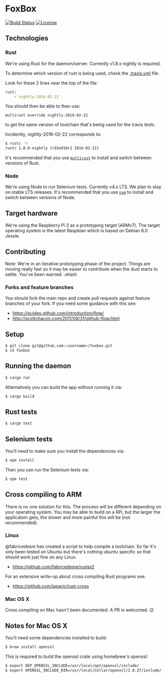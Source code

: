# FoxBox

[![Build Status](https://travis-ci.org/fxbox/foxbox.svg?branch=master)](https://travis-ci.org/fxbox/foxbox)
[![License](https://img.shields.io/badge/license-MPL2-blue.svg)](https://raw.githubusercontent.com/fxbox/foxbox/master/LICENSE)


## Technologies

### Rust

We're using Rust for the daemon/server. Currently v1.8.x nightly is required.

To determine which version of rust is being used, check the
[.travis.yml](https://github.com/fxbox/foxbox/blob/master/.travis.yml) file.

Look for these 2 lines near the top of the file:
```yaml
rust:
    - nightly-2016-02-22
```
You should then be able to then use:
```
multirust override nightly-2016-02-22
```
to get the same version of toolchain that's being used for the travis tests.

Incidently, nightly-2016-02-22 corresponds to:
```bash
$ rustc -V
rustc 1.8.0-nightly (c92e910c1 2016-02-21)
```

It's recommended that you use [`multirust`](https://github.com/brson/multirust)
to install and switch between versions of Rust.

### Node

We're using Node to run Selenium tests. Currently v4.x LTS. We plan to stay on
stable LTS releases. It's recommended that you use
[`nvm`](https://github.com/creationix/nvm) to install and switch between
versions of Node.


## Target hardware

We're using the Raspberry Pi 2 as a prototyping target (ARMv7). The target
operating system is the latest Raspbian which is based on Debian 8.0 Jessie.


## Contributing

Note: We're in an iterative prototyping phase of the project. Things are moving
really fast so it may be easier to contribute when the dust starts to settle.
You've been warned. :shipit:

### Forks and feature branches

You should fork the main repo and create pull requests against feature branches
of your fork. If you need some guidance with this see:

 - https://guides.github.com/introduction/flow/
 - http://scottchacon.com/2011/08/31/github-flow.html


## Setup

```bash
$ git clone git@github.com:<username>/foxbox.git
$ cd foxbox
```

## Running the daemon

```bash
$ cargo run
```

Alternatively you can build the app without running it via:

```bash
$ cargo build
```


## Rust tests

```bash
$ cargo test
```


## Selenium tests

You'll need to make sure you install the dependencies via:

```bash
$ npm install
```

Then you can run the Selenium tests via:

```bash
$ npm test
```


## Cross compiling to ARM

There is no one solution for this. The process will be different depending on
your operating system. You may be able to build on a RPi, but the larger the
applicatoin gets, the slower and more painful this will be (not recommended).

### Linux

@fabricedesre has created a script to help compile a toolchain. So far it's
only been tested on Ubuntu but there's nothing ubuntu specific so that should
work just fine on any Linux.

 - https://github.com/fabricedesre/rustpi2

For an extensive write-up about cross compiling Rust programs see:

 - https://github.com/japaric/rust-cross


### Mac OS X

Cross compiling on Mac hasn't been documented. A PR is welcomed. :wink:


## Notes for Mac OS X

You'll need some dependencies installed to build.

``` bash
$ brew install openssl
```

This is required to build the openssl crate using homebrew's openssl:

``` bash
$ export DEP_OPENSSL_INCLUDE=/usr/local/opt/openssl/include/
$ export OPENSSL_INCLUDE_DIR=/usr/local/Cellar/openssl/1.0.2f/include/
```
